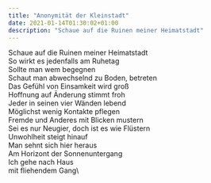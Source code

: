 ```yaml
---
title: "Anonymität der Kleinstadt"
date: 2021-01-14T01:30:02+01:00
description: "Schaue auf die Ruinen meiner Heimatstadt"
---
```


Schaue auf die Ruinen meiner Heimatstadt\
So wirkt es jedenfalls am Ruhetag\
Sollte man wem begegnen\
Schaut man abwechselnd zu Boden, betreten\
Das Gefühl von Einsamkeit wird groß\
Hoffnung auf Änderung stimmt froh\
Jeder in seinen vier Wänden lebend\
Möglichst wenig Kontakte pflegen\
Fremde und Anderes mit Blicken mustern\
Sei es nur Neugier, doch ist es wie Flüstern\
Unwohlheit steigt hinauf\
Man sehnt sich hier heraus\
Am Horizont der Sonnenuntergang\
Ich gehe nach Haus\
mit fliehendem Gang\
 

